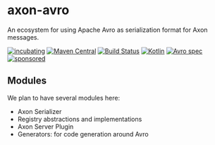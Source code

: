 # axon-avro
An ecosystem for using Apache Avro as serialization format for Axon messages.

[![incubating](https://img.shields.io/badge/lifecycle-INCUBATING-orange.svg)](https://github.com/holisticon#open-source-lifecycle)
[![Maven Central](https://maven-badges.herokuapp.com/maven-central/io.holixon.axon.avro/axon-avro/badge.svg)](https://maven-badges.herokuapp.com/maven-central/io.holixon.axon.avro/axon-avro)
[![Build Status](https://github.com/holixon/axon-avro/workflows/Development%20branches/badge.svg)](https://github.com/holixon/axon-avro/actions)
[![Kotlin](https://img.shields.io/badge/kotlin-2.0.0-blue.svg?logo=kotlin)](http://kotlinlang.org)
[![Avro spec](https://img.shields.io/badge/avro%20spec-1.11.3-blue.svg?logo=apache)](https://avro.apache.org/docs/1.11.3/specification/)
[![sponsored](https://img.shields.io/badge/sponsoredBy-Holisticon-RED.svg)](https://holisticon.de/)

## Modules

We plan to have several modules here:

* Axon Serializer
* Registry abstractions and implementations
* Axon Server Plugin
* Generators: for code generation around Avro
